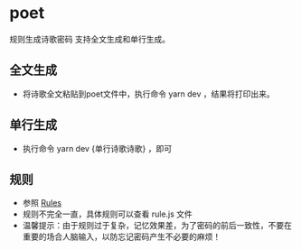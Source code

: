 # poet
规则生成诗歌密码
支持全文生成和单行生成。
## 全文生成
* 将诗歌全文粘贴到poet文件中，执行命令 yarn dev ，结果将打印出来。
## 单行生成
* 执行命令 yarn dev {单行诗歌诗歌} ，即可
## 规则
* 参照 [Rules](https://github.com/bingoohuang/blog/issues/22) 
* 规则不完全一直，具体规则可以查看 rule.js 文件
* 温馨提示：由于规则过于复杂，记忆效果差，为了密码的前后一致性，不要在重要的场合人脑输入，以防忘记密码产生不必要的麻烦！
